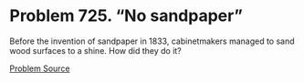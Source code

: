 # Problem 725. “No sandpaper”

Before the invention of sandpaper in 1833, cabinetmakers managed to sand wood surfaces to a shine. How did they do it?

[Problem Source](https://www.trizland.ru/tasks/5336/)